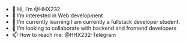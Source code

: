 - 👋 Hi, I’m @HHX232
- 👀 I’m interested in Web development
- 🌱 I’m currently learning I am currently a fullstack developer student.
- 💞️ I’m looking to collaborate with backend and frontend developers
- 📫 How to reach me: @HHX232-Telegram

<!---
HHX232/HHX232 is a ✨ special ✨ repository because its `README.md` (this file) appears on your GitHub profile.
You can click the Preview link to take a look at your changes.
--->

